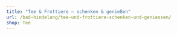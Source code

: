 ```yaml
---
title: "Tee & Frottiere – schenken & genießen"
url: /bad-hindelang/tee-und-frottiere-schenken-und-geniessen/
shop: Tee
---
```

